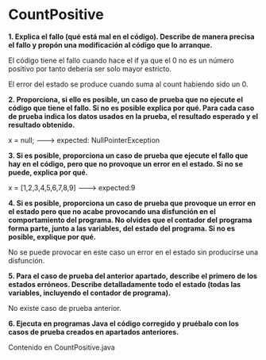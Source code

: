# **CountPositive**

**1. Explica el fallo (qué está mal en el código). Describe de manera precisa el
fallo y propón una modificación al código que lo arranque.**

El código tiene el fallo cuando hace el if ya que el 0 no es un número positivo por tanto debería ser solo mayor estricto.

El error del estado se produce cuando suma al count habiendo sido un 0.

**2. Proporciona, si ello es posible, un caso de prueba que no ejecute el código que tiene el fallo. Si no es posible explica por qué. Para cada caso de prueba indica los datos usados en la prueba, el resultado esperado y el resultado obtenido.**

x = null; ---> expected: NullPointerException

**3. Si es posible, proporciona un caso de prueba que ejecute el fallo que hay en el código, pero que no provoque un error en el estado. Si no se puede, explica por qué.**

x = [1,2,3,4,5,6,7,8,9] ---> expected:9

**4. Si es posible, proporciona un caso de prueba que provoque un error en el estado pero que no acabe provocando una disfunción en el comportamiento del programa. No olvides que el contador del programa forma parte, junto a las variables, del estado del programa. Si no es posible, explique por qué.**

No se puede provocar en este caso un error en el estado sin producirse una disfunción.

**5. Para el caso de prueba del anterior apartado, describe el primero de los estados erróneos. Describe detalladamente todo el estado (todas las variables, incluyendo el contador de programa).**

No existe caso de prueba anterior.

**6. Ejecuta en programas Java el código corregido y pruébalo con los casos de prueba creados en apartados anteriores.**

Contenido en CountPositive.java

